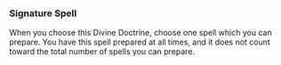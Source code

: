 ### Signature Spell
When you choose this Divine Doctrine, choose one spell which you can prepare. You have this spell prepared at all times, and it does not count toward the total number of spells you can prepare. 
